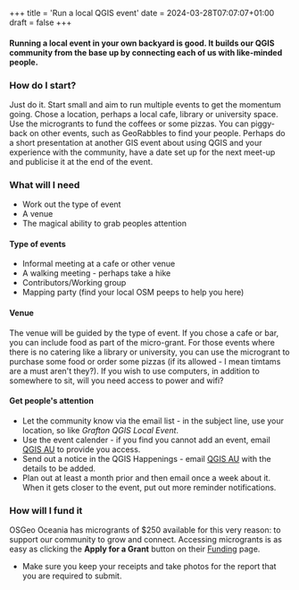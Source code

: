 +++
title = 'Run a local QGIS event'
date = 2024-03-28T07:07:07+01:00
draft = false
+++
#### Running a local event in your own backyard is good. It builds our QGIS community from the base up by connecting each of us with like-minded people. 

### How do I start?
Just do it. Start small and aim to run multiple events to get the momentum going. Chose a location, perhaps a local cafe, library or university space. Use the microgrants to fund the coffees or some pizzas. You can piggy-back on other events, such as GeoRabbles to find your people. Perhaps do a short presentation at another GIS event about using QGIS and your experience with the community, have a date set up for the next meet-up and publicise it at the end of the event. 

### What will I need
- Work out the type of event
- A venue
- The magical ability to grab peoples attention

#### Type of events
- Informal meeting at a cafe or other venue
- A walking meeting - perhaps take a hike
- Contributors/Working group
- Mapping party (find your local OSM peeps to help you here)

#### Venue
The venue will be guided by the type of event. If you chose a cafe or bar, you can include food as part of the micro-grant. For those events where there is no catering like a library or university, you can use the microgrant to purchase some food or order some pizzas (if its allowed - I mean timtams are a must aren't they?). If you wish to use computers, in addition to somewhere to sit, will you need access to power and wifi?

#### Get people's attention
- Let the community know via the email list - in the subject line, use your location, so like *Grafton QGIS Local Event*.  
- Use the event calender - if you find you cannot add an event, email [QGIS AU](mailto:emma@north-road.com) to provide you access.  
- Send out a notice in the QGIS Happenings - email [QGIS AU](mailto:emma@north-road.com) with the details to be added.  
- Plan out at least a month prior and then email once a week about it. When it gets closer to the event, put out more reminder notifications.

### How will I fund it
OSGeo Oceania has microgrants of $250 available for this very reason: to support our community to grow and connect. Accessing microgrants is as easy as clicking the **Apply for a Grant** button on their [Funding](https://osgeo-oceania.org/funding/) page. 
- Make sure you keep your receipts and take photos for the report that you are required to submit. 



